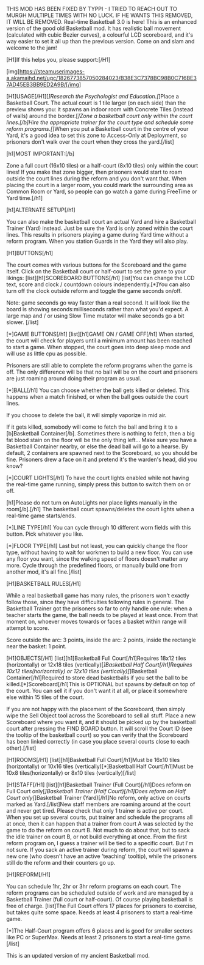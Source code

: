 <p>THIS MOD HAS BEEN FIXED BY TYPPI - I TRIED TO REACH OUT TO MURGH MULTIPLE TIMES WITH NO LUCK. IF HE WANTS THIS REMOVED, IT WILL BE REMOVED.   Real-time Basketball 3.0 is here! This is an enhanced version of the good old Basketball mod. It has realistic ball movement (calculated with cubic Bezier curves), a colourful LCD scoreboard, and it&#39;s way easier to set it all up than the previous version. Come on and slam and welcome to the jam!</p>
<p>[H1]If this helps you, please support:[/H1]</p>
<p>[img]<a href="https://steamuserimages-a.akamaihd.net/ugc/1826773857050284023/B38E3C7378BC98B0C716BE37AD45EB3BB9ED2A9B/[/img">https://steamuserimages-a.akamaihd.net/ugc/1826773857050284023/B38E3C7378BC98B0C716BE37AD45EB3BB9ED2A9B/[/img</a>]</p>
<p>[H1]USAGE[/H1][<em>]Research the Psychologist and Education.[</em>]Place a Basketball Court. The actual court is 1 tile larger (on each side) than the preview shows you: it spawns an indoor room with Concrete Tiles (instead of walls) around the border.[<em>]Zone a basketball court only within the court lines.[/b]Hire the appropriate trainer for the court type and schedule some reform programs.[</em>]When you put a Basketball court in the centre of your Yard, it&#39;s a good idea to set this zone to Access-Only at Deployment, so prisoners don&#39;t walk over the court when they cross the yard.[/list]</p>
<p>[h1]MOST IMPORTANT:[/b]</p>
<p>Zone a full court (16x10 tiles) or a half-court (8x10 tiles) only within the court lines!
If you make that zone bigger, then prisoners would start to roam outside the court lines during the reform and you don&#39;t want that. When placing the court in a larger room, you could mark the surrounding area as Common Room or Yard, so people can go watch a game during FreeTime or Yard time.[/h1]</p>
<p>[h1]ALTERNATE SETUP[/h1]</p>
<p>You can also make the basketball court an actual Yard and hire a Basketball Trainer (Yard) instead. Just be sure the Yard is only zoned within the court lines. This results in prisoners playing a game during Yard time without a reform program. When you station Guards in the Yard they will also play.</p>
<p>[H1]BUTTONS[/h1]</p>
<p>The court comes with various buttons for the Scoreboard and the game itself.
Click on the Basketball court or half-court to set the game to your likings:
[list][h1]SCOREBOARD BUTTONS[/h1]
[list]You can change the LCD text, score and clock / countdown colours independently.[*]You can also turn off the clock outside reform and toggle the game seconds on/off.</p>
<p>Note: game seconds go way faster than a real second. It will look like the board is showing seconds:milliseconds rather than what you&#39;d expect. A large map and / or using Slow Time mutator will make seconds go a bit slower.
[/list]</p>
<p>[*]GAME BUTTONS[/h1]
[list][h1]GAME ON / GAME OFF[/h1]
When started, the court will check for players until a minimum amount has been reached to start a game. When stopped, the court goes into deep sleep mode and will use as little cpu as possible.</p>
<p>Prisoners are still able to complete the reform programs when the game is off. The only difference will be that no ball will be on the court and prisoners are just roaming around doing their program as usual.</p>
<p>[*]BALL[/h1]
You can choose whether the ball gets killed or deleted.
This happens when a match finished, or when the ball goes outside the court lines.</p>
<p>If you choose to delete the ball, it will simply vaporize in mid air.</p>
<p>If it gets killed, somebody will come to fetch the ball and bring it to a [b]Basketball Container[/b]. Sometimes there is nothing to fetch, then a big fat blood stain on the floor will be the only thing left... Make sure you have a Basketball Container nearby, or else the dead ball will go to a hearse. By default, 2 containers are spawned next to the Scoreboard, so you should be fine. Prisoners drew a face on it and pretend it&#39;s the warden&#39;s head, did you know?</p>
<p>[*]COURT LIGHTS[/h1]
To have the court lights enabled while not having the real-time game running, simply press this button to switch them on or off.</p>
<p>[h1]Please do not turn on AutoLights nor place lights manually in the room[/b].[/h1]
The basketball court spawns/deletes the court lights when a real-time game starts/ends.</p>
<p>[*]LINE TYPE[/h1]
You can cycle through 10 different worn fields with this button. Pick whatever you like.</p>
<p>[*]FLOOR TYPE[/h1]
Last but not least, you can quickly change the floor type, without having to wait for workmen to build a new floor. You can use any floor you want, since the walking speed of floors doesn&#39;t matter any more. Cycle through the predefined floors, or manually build one from another mod, it&#39;s all fine.[/list]</p>
<p>[H1]BASKETBALL RULES[/H1]</p>
<p>While a real basketball game has many rules, the prisoners won&#39;t exactly follow those, since they have difficulties following rules in general. The Basketball Trainer got the prisoners so far to only handle one rule: when a teacher starts the game, the ball needs to be played at least once. From that moment on, whoever moves towards or faces a basket within range will attempt to score.</p>
<p>Score outside the arc: 3 points, inside the arc: 2 points, inside the rectangle near the basket: 1 point.</p>
<p>[H1]OBJECTS[/H1]
[list][h1]Basketball Full Court[/h1]Requires 18x12 tiles (horizontally) or 12x18 tiles (vertically)[<em>]Basketball Half Court[/h1]Requires 10x12 tiles(horizontally) or 12x10 tiles (vertically)[</em>]Basketball Container[/h1]Required to store dead basketballs if you set the ball to be killed.[*]Scoreboard[/h1]This is OPTIONAL but spawns by default on top of the court. You can sell it if you don&#39;t want it at all, or place it somewhere else within 15 tiles of the court.</p>
<p>If you are not happy with the placement of the Scoreboard, then simply wipe the Sell Object tool across the Scoreboard to sell all stuff. Place a new Scoreboard where you want it, and it should be picked up by the basketball court after pressing the FIND BOARD button. It will scroll the Court ID (see the tooltip of the basketball court) so you can verify that the Scoreboard has been linked correctly (in case you place several courts close to each other).[/list]</p>
<p>[H1]ROOMS[/H1]
[list][h1]Basketball Full Court[/h1]Must be 16x10 tiles (horizontally) or 10x16 tiles (vertically)[*]Basketball Half Court[/h1]Must be 10x8 tiles(horizontally) or 8x10 tiles (vertically)[/list]</p>
<p>[H1]STAFF[/H1]
[list][h1]Basketball Trainer (Full Court)[/h1]Does reform on Full Court only[<em>]Basketball Trainer (Half Court)[/h1]Does reform on Half Court only[</em>]Basketball Trainer (Yard)[/h1]No reform, only active on courts marked as Yard.[/list]New staff members are roaming around at the court and never get tired. Please check that only 1 trainer is active per court. When you set up several courts, put trainer and schedule the programs all at once, then it can happen that a trainer from court A was selected by the game to do the reform on court B. Not much to do about that, but to sack the idle trainer on court B, or not build everything at once. From the first reform program on, I guess a trainer will be tied to a specific court. But I&#39;m not sure. If you sack an active trainer during reform, the court will spawn a new one (who doesn&#39;t have an active &#39;teaching&#39; tooltip), while the prisoners still do the reform and their counters go up.</p>
<p>[H1]REFORM[/H1]</p>
<p>You can schedule 1hr, 2hr or 3hr reform programs on each court. The reform programs can be scheduled outside of work and are managed by a Basketball Trainer (full court or half-court).
Of course playing basketball is free of charge.
[list]The Full Court offers 17 places for prisoners to exercise, but takes quite some space.
Needs at least 4 prisoners to start a real-time game.</p>
<p>[*]The Half-Court program offers 6 places and is good for smaller sectors like PC or SuperMax.
Needs at least 2 prisoners to start a real-time game.[/list]</p>
<p>This is an updated version of my ancient Basketball mod.</p>
